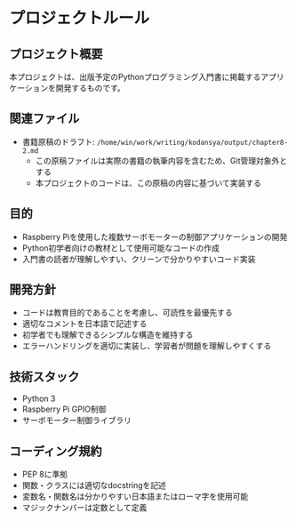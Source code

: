 # プロジェクトルール

## プロジェクト概要
本プロジェクトは、出版予定のPythonプログラミング入門書に掲載するアプリケーションを開発するものです。

## 関連ファイル
- 書籍原稿のドラフト: `/home/win/work/writing/kodansya/output/chapter8-2.md`
  - この原稿ファイルは実際の書籍の執筆内容を含むため、Git管理対象外とする
  - 本プロジェクトのコードは、この原稿の内容に基づいて実装する

## 目的
- Raspberry Piを使用した複数サーボモーターの制御アプリケーションの開発
- Python初学者向けの教材として使用可能なコードの作成
- 入門書の読者が理解しやすい、クリーンで分かりやすいコード実装

## 開発方針
- コードは教育目的であることを考慮し、可読性を最優先する
- 適切なコメントを日本語で記述する
- 初学者でも理解できるシンプルな構造を維持する
- エラーハンドリングを適切に実装し、学習者が問題を理解しやすくする

## 技術スタック
- Python 3
- Raspberry Pi GPIO制御
- サーボモーター制御ライブラリ

## コーディング規約
- PEP 8に準拠
- 関数・クラスには適切なdocstringを記述
- 変数名・関数名は分かりやすい日本語またはローマ字を使用可能
- マジックナンバーは定数として定義
